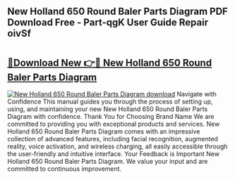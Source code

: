 ## New Holland 650 Round Baler Parts Diagram PDF Download Free - Part-qgK User Guide Repair oivSf

# <h2><a href="http://dft6ayb.blite.top/?on=New+Holland+650+Round+Baler+Parts+Diagram">🔗Download New 👉🔴 New Holland 650 Round Baler Parts Diagram</a></h2>

[![New Holland 650 Round Baler Parts Diagram download](https://i.imgur.com/lujVjoI.png)](http://dft6ayb.blite.top/?on=New+Holland+650+Round+Baler+Parts+Diagram)
Navigate with Confidence This manual guides you through the process of setting up, using, and maintaining your new New Holland 650 Round Baler Parts Diagram with confidence. Thank You for Choosing Brand Name We are committed to providing you with exceptional products and services. New Holland 650 Round Baler Parts Diagram comes with an impressive collection of advanced features, including facial recognition, augmented reality, voice activation, and wireless charging, all easily accessible through the user-friendly and intuitive interface. Your Feedback is Important New Holland 650 Round Baler Parts Diagram. We value your input and are committed to continuous improvement.
